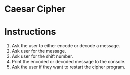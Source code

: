 # Caesar Cipher

# Instructions

1. Ask the user to either encode or decode a message.
2. Ask user for the message.
3. Ask user for the shift number.
4. Print the encoded or decoded message to the console.
5. Ask the user if they want to restart the cipher program.
